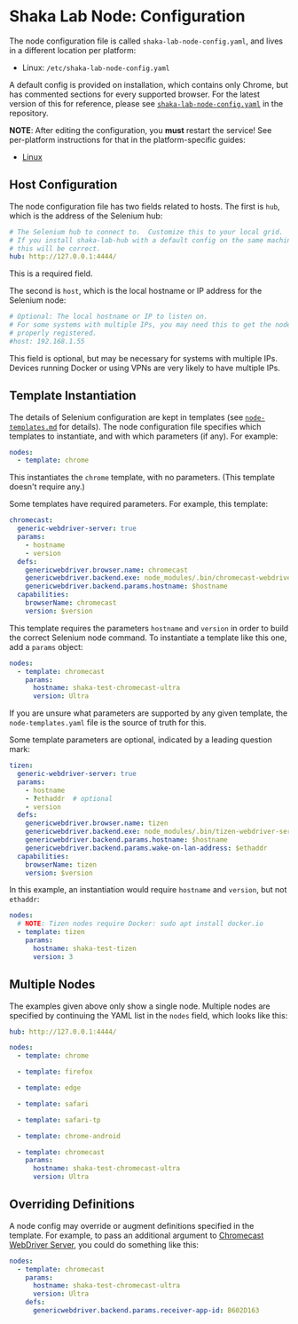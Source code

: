 # Shaka Lab Node: Configuration

The node configuration file is called `shaka-lab-node-config.yaml`, and lives
in a different location per platform:

 - Linux: `/etc/shaka-lab-node-config.yaml`

A default config is provided on installation, which contains only Chrome, but
has commented sections for every supported browser.  For the latest version of
this for reference, please see
[`shaka-lab-node-config.yaml`](shaka-lab-node-config.yaml) in the repository.


**NOTE**: After editing the configuration, you **must** restart the service!
See per-platform instructions for that in the platform-specific guides:

 - [Linux](linux/README.md#readme)


## Host Configuration

The node configuration file has two fields related to hosts.  The first is
`hub`, which is the address of the Selenium hub:

```yaml
# The Selenium hub to connect to.  Customize this to your local grid.
# If you install shaka-lab-hub with a default config on the same machine,
# this will be correct.
hub: http://127.0.0.1:4444/
```

This is a required field.

The second is `host`, which is the local hostname or IP address for the
Selenium node:

```yaml
# Optional: The local hostname or IP to listen on.
# For some systems with multiple IPs, you may need this to get the nodes
# properly registered.
#host: 192.168.1.55
```

This field is optional, but may be necessary for systems with multiple IPs.
Devices running Docker or using VPNs are very likely to have multiple IPs.


## Template Instantiation

The details of Selenium configuration are kept in templates (see
[`node-templates.md`](node-templates.md) for details).  The node configuration
file specifies which templates to instantiate, and with which parameters (if
any).  For example:

```yaml
nodes:
  - template: chrome
```

This instantiates the `chrome` template, with no parameters.  (This template
doesn't require any.)

Some templates have required parameters.  For example, this template:

```yaml
chromecast:
  generic-webdriver-server: true
  params:
    - hostname
    - version
  defs:
    genericwebdriver.browser.name: chromecast
    genericwebdriver.backend.exe: node_modules/.bin/chromecast-webdriver-server$cmd
    genericwebdriver.backend.params.hostname: $hostname
  capabilities:
    browserName: chromecast
    version: $version
```

This template requires the parameters `hostname` and `version` in order to
build the correct Selenium node command.  To instantiate a template like this
one, add a `params` object:

```yaml
nodes:
  - template: chromecast
    params:
      hostname: shaka-test-chromecast-ultra
      version: Ultra
```

If you are unsure what parameters are supported by any given template, the
`node-templates.yaml` file is the source of truth for this.

Some template parameters are optional, indicated by a leading question mark:

```yaml
tizen:
  generic-webdriver-server: true
  params:
    - hostname
    - ?ethaddr  # optional
    - version
  defs:
    genericwebdriver.browser.name: tizen
    genericwebdriver.backend.exe: node_modules/.bin/tizen-webdriver-server$cmd
    genericwebdriver.backend.params.hostname: $hostname
    genericwebdriver.backend.params.wake-on-lan-address: $ethaddr
  capabilities:
    browserName: tizen
    version: $version
```

In this example, an instantiation would require `hostname` and `version`, but
not `ethaddr`:

```yaml
nodes:
  # NOTE: Tizen nodes require Docker: sudo apt install docker.io
  - template: tizen
    params:
      hostname: shaka-test-tizen
      version: 3
```


## Multiple Nodes

The examples given above only show a single node.  Multiple nodes are specified
by continuing the YAML list in the `nodes` field, which looks like this:

```yaml
hub: http://127.0.0.1:4444/

nodes:
  - template: chrome

  - template: firefox

  - template: edge

  - template: safari

  - template: safari-tp

  - template: chrome-android

  - template: chromecast
    params:
      hostname: shaka-test-chromecast-ultra
      version: Ultra
```


## Overriding Definitions

A node config may override or augment definitions specified in the template.
For example, to pass an additional argument to
[Chromecast WebDriver Server](https://github.com/shaka-project/generic-webdriver-server/tree/main/backends/chromecast),
you could do something like this:

```yaml
nodes:
  - template: chromecast
    params:
      hostname: shaka-test-chromecast-ultra
      version: Ultra
    defs:
      genericwebdriver.backend.params.receiver-app-id: B602D163
```
